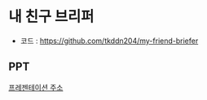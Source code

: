 # 내 친구 브리퍼

- 코드 : https://github.com/tkddn204/my-friend-briefer

## PPT

[프레젠테이션 주소](https://docs.google.com/presentation/d/1lYSsIG52O7YcnIPHF6cH7crHT2cfJHbCAFgDT-UJK2o/edit#slide=id.p3)

